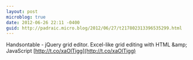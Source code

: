```yaml
---
layout: post
microblog: true
date: 2012-06-26 22:11 -0400
guid: http://padraic.micro.blog/2012/06/27/t217802313396535299.html
---
```

Handsontable - jQuery grid editor. Excel-like grid editing with HTML &amp;amp; JavaScript [http://t.co/xaOlTigg](http://t.co/xaOlTigg)
